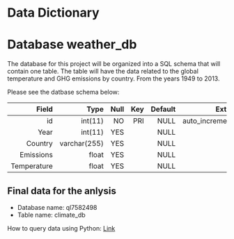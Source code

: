 # Data Dictionary
# Database weather_db
The database for this project will be organized into a SQL schema that will contain one table. The table will have the data related to the global temperature and GHG emissions by country. From the years 1949 to 2013. 

Please see the datbase schema below:

| Field       | Type         | Null | Key | Default | Extra          |
| ---:      | ---:         | ---: | ---: | ---: | ---:          |
| id          | int(11)      | NO   | PRI | NULL    | auto_increment |
| Year        | int(11)      | YES  |     | NULL    |                |
| Country     | varchar(255) | YES  |     | NULL    |                |
| Emissions   | float        | YES  |     | NULL    |                |
| Temperature | float        | YES  |     | NULL    |                |

## Final data for the anlysis
* Database name: ql7582498
* Table name: climate_db

How to query data using Python: [Link](https://github.com/majaramillgon/TDSP/blob/master/scripts/data_acquisition/Query_data_MySQL.py)